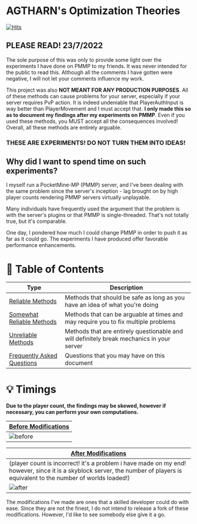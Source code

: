 # AGTHARN's Optimization Theories
[![Hits](https://hits.sh/github.com/AGTHARN/PMMP-Optimizations.svg?view=today-total&style=flat-square&label=views)](https://hits.sh/github.com/AGTHARN/PMMP-Optimizations/)

## PLEASE READ! 23/7/2022
The sole purpose of this was only to provide some light over the experiments I have done on PMMP to my friends. It was never intended for the public to read this. Although all the comments I have gotten were negative, I will not let your comments influence my work.

This project was also **NOT MEANT FOR ANY PRODUCTION PURPOSES**. All of these methods can cause problems for your server, especially if your server requires PvP action. It is indeed undeniable that PlayerAuthInput is way better than PlayerMovement and I must accept that. **I only made this so as to document my findings after my experiments on PMMP**. Even if you used these methods, you MUST accept all the consequences involved! Overall, all these methods are entirely arguable.

### **THESE ARE EXPERIMENTS! DO NOT TURN THEM INTO IDEAS!**

## Why did I want to spend time on such experiments?
I myself run a PocketMine-MP (PMMP) server, and I've been dealing with the same problem since the server's inception - lag brought on by high player counts rendering PMMP servers virtually unplayable.

Many individuals have frequently used the argument that the problem is with the server's plugins or that PMMP is single-threaded. That's not totally true, but it's comparable.

One day, I pondered how much I could change PMMP in order to push it as far as it could go. The experiments I have produced offer favorable performance enhancements.

# 🌟 Table of Contents
| Type | Description |
| ----------- | ------- |
| [Reliable Methods](https://github.com/AGTHARN/PMMP-Optimizations/blob/main/docs/RELIABLE.md) | Methods that should be safe as long as you have an idea of what you're doing |
| [Somewhat Reliable Methods](https://github.com/AGTHARN/PMMP-Optimizations/blob/main/docs/SOMEWHAT_RELIABLE.md) | Methods that can be arguable at times and may require you to fix multiple problems |
| [Unreliable Methods](https://github.com/AGTHARN/PMMP-Optimizations/blob/main/docs/UNRELIABLE.md) | Methods that are entirely questionable and will definitely break mechanics in your server |
| [Frequently Asked Questions](https://github.com/AGTHARN/PMMP-Optimizations/blob/main/docs/FAQ.md) | Questions that you may have on this document |

# 💡 Timings

**Due to the player count, the findings may be skewed, however if necessary, you can perform your own computations.**

| [Before Modifications](https://timings.pmmp.io/?id=222286) |
| ----------- |
| ![before](https://user-images.githubusercontent.com/63234276/180207286-eb69ac8e-697e-4e0d-903d-bdaa6a023248.png) |

| [After Modifications](https://timings.pmmp.io/?id=227338) |
| ----------- |
| (player count is incorrect! it's a problem i have made on my end! however, since it is a skyblock server, the number of players is equivalent to the number of worlds loaded!) |
| ![after](https://user-images.githubusercontent.com/63234276/180207462-6a27702e-25f9-4731-bc7e-11b63d17b5d4.png) |

The modifications I've made are ones that a skilled developer could do with ease. Since they are not the finest, I do not intend to release a fork of these modifications. However, I'd like to see somebody else give it a go.